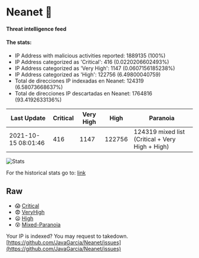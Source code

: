 # Neanet :hocho:
#### Threat intelligence feed
#### The stats:

- IP Address with malicious activities reported: 1889135 (100%)
- IP Address categorized as 'Critical':  416 (0.0220206602493%)
- IP Address categorized as 'Very High':  1147 (0.0607156185238%)
- IP Address categorized as 'High':  122756 (6.49800040759)
- Total de direcciones IP indexadas en Neanet:  124319 (6.58073668637%)
- Total de direcciones IP descartadas en Neanet:  1764816 (93.4192633136%)

| Last Update | Critical | Very High | High | Paranoia |
| --- | --- | --- | --- | --- |
| 2021-10-15 08:01:46 | 416 | 1147 | 122756 | 124319 mixed list (Critical + Very High + High)|

![Stats](https://docs.google.com/spreadsheets/d/e/2PACX-1vSnaNMIXVabIpDJjufMlzH7poXnshF3mgd8Is1g9ytUEzVsP5my4Trn8f-xkoLLQ38xpL3HtmUexLo6/pubchart?oid=501124687&format=image)

For the historical stats go to: [link](/stats.csv)
## Raw
- :scream: [Critical](https://raw.githubusercontent.com/JavaGarcia/Neanet/master/blacklists/neanet_critical.txt)
- :fearful: [VeryHigh](https://raw.githubusercontent.com/JavaGarcia/Neanet/master/blacklists/neanet_veryHigh.txtt)
- :frowning: [High](https://raw.githubusercontent.com/JavaGarcia/Neanet/master/blacklists/neanet_high.txt)
- :dizzy_face: [Mixed-Paranoia](https://raw.githubusercontent.com/JavaGarcia/Neanet/master/blacklists/neanet_all.txt)


Your IP is indexed? You may request to takedown. [https://github.com/JavaGarcia/Neanet/issues](https://github.com/JavaGarcia/Neanet/issues)
































































































































































































































































































































































































































































































































































































































































































































































































































































































































































































































































































































































































































































































































































































































































































































































































































































































































































































































































































































































































































































































































































































































































































































































































































































































































































































































































































































































































































































































































































































































































































































































































































































































































































































































































































































































































































































































































































































































































































































































































































































































































































































































































































































































































































































































































































































































































































































































































































































































































































































































































































































































































































































































































































































































































































































































































































































































































































































































































































































































































































































































































































































































































































































































































































































































































































































































































































































































































































































































































































































































































































































































































































































































































































































































































































































































































































































































































































































































































































































































































































































































































































































































































































































































































































































































































































































































































































































































































































































































































































































































































































































































































































































































































































































































































































































































































































































































